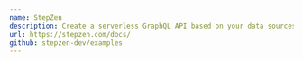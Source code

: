 ```yaml
---
name: StepZen
description: Create a serverless GraphQL API based on your data sources (REST & Databases), Third-Party APIs, or any combination. Instead of writing a GraphQL server yourself, you can define everything declaratively by writing GraphQL schemas. For more information, go to https://www.stepzen.com/.
url: https://stepzen.com/docs/
github: stepzen-dev/examples
---
```

